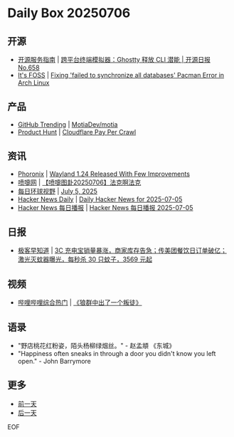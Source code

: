 # Daily Box 20250706

## 开源
- [开源服务指南](https://osguider.com/blog/) | [跨平台终端模拟器：Ghostty 释放 CLI 潜能 | 开源日报 No.658](https://osguider.com/blog/post/daily/daily-658/)
- [It's FOSS](https://itsfoss.com/) | [Fixing 'failed to synchronize all databases' Pacman Error in Arch Linux](https://itsfoss.com/failed-to-synchronize-all-databases/)

## 产品
- [GitHub Trending](https://github.com/trending?since=daily) | [MotiaDev/motia](https://github.com/MotiaDev/motia)
- [Product Hunt](https://www.producthunt.com) | [Cloudflare Pay Per Crawl](https://www.producthunt.com/products/cloudflare)

## 资讯
- [Phoronix](https://www.phoronix.com/) | [Wayland 1.24 Released With Few Improvements](https://www.phoronix.com/news/Wayland-1.24-Released)
- [喷嚏网](http://www.dapenti.com/blog/blog.asp?subjectid=70&name=xilei) | [【喷嚏图卦20250706】法克啊法克](http://www.dapenti.com/blog/more.asp?name=xilei&id=186937)
- [每日环球视野](https://idai.ly/) | [July 5, 2025](http://m.idai.ly/se/a193iG?1751644800)
- [Hacker News Daily](https://www.daemonology.net/hn-daily/) | [Daily Hacker News for 2025-07-05](https://www.daemonology.net/hn-daily/2025-07-05.html)
- [Hacker News 每日播报](https://hacker-news.agi.li/) | [Hacker News 每日播报 2025-07-05](https://hacker-news.agi.li/post/2025-07-05)

## 日报
- [极客早知道](https://www.geekpark.net/column/74) | [3C 充电宝销量暴涨，商家库存告急；传美团餐饮日订单破亿；激光灭蚊器曝光，每秒杀 30 只蚊子，3569 元起](https://www.geekpark.net/news/351228)

## 视频
- [哔哩哔哩综合热门](https://www.bilibili.com/v/popular/all/) | [《狼群中出了一个叛徒》](https://b23.tv/BV19e3vzKEXn)

## 语录
- "野店桃花红粉姿，陌头杨柳绿烟丝。" - 赵孟頫 《东城》
- "Happiness often sneaks in through a door you didn't know you left open." - John Barrymore

## 更多
- [前一天](daily-box-20250705.md)
- [后一天](daily-box-20250707.md)

EOF